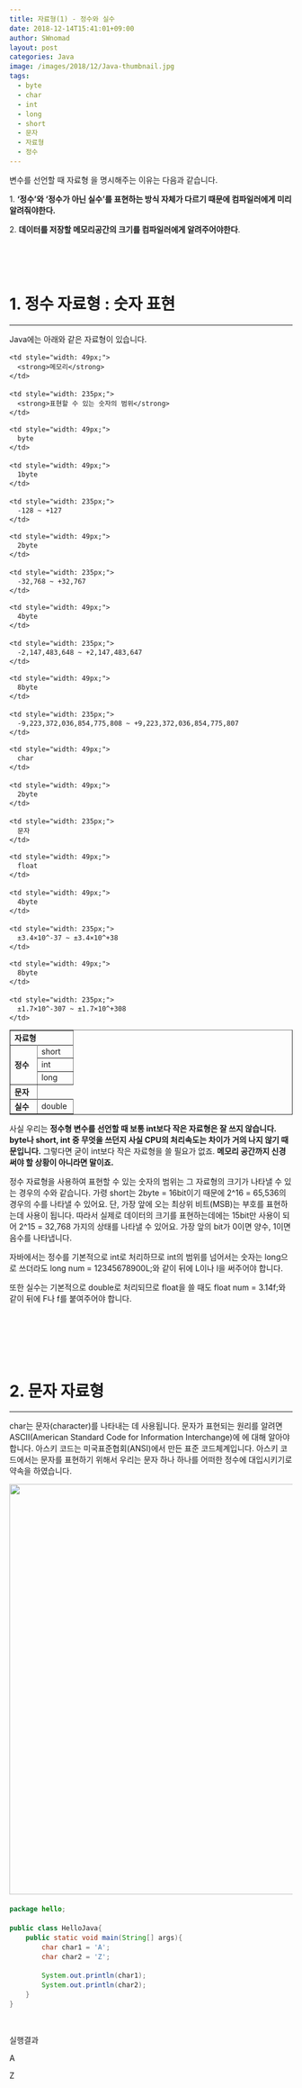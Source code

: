```yaml
---
title: 자료형(1) - 정수와 실수
date: 2018-12-14T15:41:01+09:00
author: SWnomad
layout: post
categories: Java
image: /images/2018/12/Java-thumbnail.jpg
tags:
  - byte
  - char
  - int
  - long
  - short
  - 문자
  - 자료형
  - 정수
---
```

변수를 선언할 때 자료형 을 명시해주는 이유는 다음과 같습니다.

1. **‘정수’와 ‘정수가 아닌 실수’를 표현하는 방식 자체가 다르기 때문에 컴파일러에게 미리 알려줘야한다.**

2. **데이터를 저장할 메모리공간의 크기를 컴파일러에게 알려주어야한다**.

&nbsp;

&nbsp;

# 1. 정수 자료형 : 숫자 표현

* * *

Java에는 아래와 같은 자료형이 있습니다.

<table class="table table-bordered" border="1">
  <tr>
    <td style="width: 88px;" colspan="2">
      <strong>자료형</strong>
    </td>
    
    <td style="width: 49px;">
      <strong>메모리</strong>
    </td>
    
    <td style="width: 235px;">
      <strong>표현할 수 있는 숫자의 범위</strong>
    </td>
  </tr>
  
  <tr>
    <td style="width: 33px;" rowspan="4">
      <strong>정수</strong>
    </td>
    
    <td style="width: 49px;">
      byte
    </td>
    
    <td style="width: 49px;">
      1byte
    </td>
    
    <td style="width: 235px;">
      -128 ~ +127
    </td>
  </tr>
  
  <tr>
    <td style="width: 49px;">
      short
    </td>
    
    <td style="width: 49px;">
      2byte
    </td>
    
    <td style="width: 235px;">
      -32,768 ~ +32,767
    </td>
  </tr>
  
  <tr>
    <td style="width: 49px;">
      int
    </td>
    
    <td style="width: 49px;">
      4byte
    </td>
    
    <td style="width: 235px;">
      -2,147,483,648 ~ +2,147,483,647
    </td>
  </tr>
  
  <tr>
    <td style="width: 49px;">
      long
    </td>
    
    <td style="width: 49px;">
      8byte
    </td>
    
    <td style="width: 235px;">
      -9,223,372,036,854,775,808 ~ +9,223,372,036,854,775,807
    </td>
  </tr>
  
  <tr>
    <td style="width: 33px;">
      <strong>문자</strong>
    </td>
    
    <td style="width: 49px;">
      char
    </td>
    
    <td style="width: 49px;">
      2byte
    </td>
    
    <td style="width: 235px;">
      문자
    </td>
  </tr>
  
  <tr>
    <td style="width: 33px;" rowspan="2">
      <strong>실수</strong>
    </td>
    
    <td style="width: 49px;">
      float
    </td>
    
    <td style="width: 49px;">
      4byte
    </td>
    
    <td style="width: 235px;">
      ±3.4×10^-37 ~ ±3.4×10^+38
    </td>
  </tr>
  
  <tr>
    <td style="width: 49px;">
      double
    </td>
    
    <td style="width: 49px;">
      8byte
    </td>
    
    <td style="width: 235px;">
      ±1.7×10^-307 ~ ±1.7×10^+308
    </td>
  </tr>
</table>

사실 우리는 **정수형 변수를 선언할 때 보통 int보다 작은 자료형은 잘 쓰지 않습니다. byte나 short, int 중 무엇을 쓰던지 사실 CPU의 처리속도는 차이가 거의 나지 않기 때문입니다.** 그렇다면 굳이 int보다 작은 자료형을 쓸 필요가 없죠. **메모리 공간까지 신경써야 할 상황이 아니라면 말이죠.**

정수 자료형을 사용하여 표현할 수 있는 숫자의 범위는 그 자료형의 크기가 나타낼 수 있는 경우의 수와 같습니다. 가령 short는 2byte = 16bit이기 때문에 2^16 = 65,536의 경우의 수를 나타낼 수 있어요. 단, 가장 앞에 오는 최상위 비트(MSB)는 부호를 표현하는데 사용이 됩니다. 따라서 실제로 데이터의 크기를 표현하는데에는 15bit만 사용이 되어 2^15 = 32,768 가지의 상태를 나타낼 수 있어요. 가장 앞의 bit가 0이면 양수, 1이면 음수를 나타냅니다.

자바에서는 정수를 기본적으로 int로 처리하므로 int의 범위를 넘어서는 숫자는 long으로 쓰더라도 long num = 12345678900L;와 같이 뒤에 L이나 l을 써주어야 합니다.

또한 실수는 기본적으로 double로 처리되므로 float을 쓸 때도 float num = 3.14f;와 같이 뒤에 F나 f를 붙여주어야 합니다.

&nbsp;

&nbsp;

&nbsp;

# 2. 문자 자료형

* * *

char는 문자(character)를 나타내는 데 사용됩니다. 문자가 표현되는 원리를 알려면 ASCII(American Standard Code for Information Interchange)에 에 대해 알아야합니다. 아스키 코드는 미국표준협회(ANSI)에서 만든 표준 코드체계입니다. 아스키 코드에서는 문자를 표현하기 위해서 우리는 문자 하나 하나를 어떠한 정수에 대입시키기로 약속을 하였습니다.

<img class="aligncenter size-full wp-image-1213 img-responsive" src="/images/2018/09/ASCII.jpg" sizes="(max-width: 1306px) 100vw, 1306px" srcset="/images/2018/09/ASCII.jpg 1306w, /images/2018/09/ASCII-300x167.jpg 300w, /images/2018/09/ASCII-768x429.jpg 768w, /images/2018/09/ASCII-1024x572.jpg 1024w" alt="" width="1306" height="729" /> 

~~~ java
package hello;

public class HelloJava{
    public static void main(String[] args){
        char char1 = 'A';
        char char2 = 'Z';
        
        System.out.println(char1);
        System.out.println(char2);
    }
}
~~~

&nbsp;

실행결과

A

Z